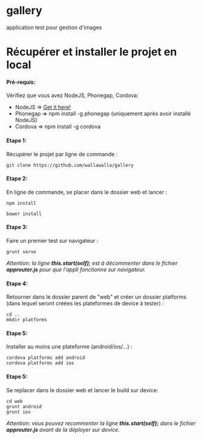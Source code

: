 gallery
=======

application test pour gestion d'images



Récupérer et installer le projet en local
=========================================

#### Pré-requis:
Vérifiez que vous avez NodeJS, Phonegap, Cordova:
* NodeJS => [Get it here!](http://nodejs.org/)
* Phonegap => npm install -g phonegap (uniquement après avoir installé NodeJS)
* Cordova => npm install -g cordova

#### Etape 1:
Récupérer le projet par ligne de commande :

    git clone https://github.com/wallawalla/gallery

#### Etape 2:
En ligne de commande, se placer dans le dossier web et lancer :

    npm install

    bower install

#### Etape 3:
Faire un premier test sur navigateur :

    grunt serve

_Attention: la ligne **this.start(self);** est à décommenter dans le fichier **approuter.js** pour que l'appli fonctionne sur navigateur._

#### Etape 4:
Retourner dans le dossier parent de "web" et créer un dossier platforms (dans lequel seront créées les plateformes de device à tester) :

    cd ..
    mkdir platforms

#### Etape 5:
Installer au moins une plateforme (android/ios/...) :

    cordova platforms add android
    cordova platforms add ios

#### Etape 5:
Se replacer dans le dossier web et lancer le build sur device:

    cd web
    grunt android
    grunt ios

_Attention: vous pouvez recommenter la ligne **this.start(self);** dans le fichier **approuter.js** avant de la déployer sur device._